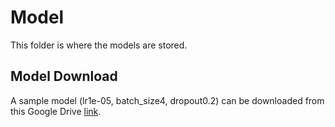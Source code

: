 # Model
This folder is where the models are stored.

## Model Download
A sample model (lr1e-05, batch_size4, dropout0.2) can be downloaded from this Google Drive [link](https://drive.google.com/file/d/1dKKwpj43PWIg1xuNRbVlMQ4pWkKqL37j/view?usp=sharing).